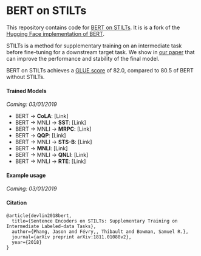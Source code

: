 # BERT on STILTs

This repository contains code for [BERT on STILTs](https://arxiv.org/abs/1811.01088v2). It is is a fork of the [Hugging Face implementation of BERT](https://github.com/huggingface/pytorch-pretrained-BERT).

STILTs is a method for supplementary training on an intermediate task before fine-tuning for a downstream target task. We show in [our paper](https://arxiv.org/abs/1811.01088v2) that can improve the performance and stability of the final model.

BERT on STILTs achieves a [GLUE score](https://gluebenchmark.com/leaderboard) of 82.0, compared to 80.5 of BERT without STILTs.

#### Trained Models

*Coming: 03/01/2019*

* BERT &rarr; **CoLA**: [Link]
* BERT &rarr; MNLI &rarr; **SST**: [Link]
* BERT &rarr; MNLI &rarr; **MRPC**: [Link]
* BERT &rarr; **QQP**: [Link]
* BERT &rarr; MNLI &rarr; **STS-B**: [Link]
* BERT &rarr; **MNLI**: [Link]
* BERT &rarr; MNLI &rarr; **QNLI**: [Link]
* BERT &rarr; MNLI &rarr; **RTE**: [Link]

#### Example usage

*Coming: 03/01/2019*

#### Citation

```
@article{devlin2018bert,
  title={Sentence Encoders on STILTs: Supplementary Training on Intermediate Labeled-data Tasks},
  author={Phang, Jason and Févry,, Thibault and Bowman, Samuel R.},
  journal={arXiv preprint arXiv:1811.01088v2},
  year={2018}
}
```